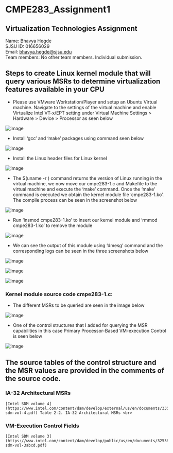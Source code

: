 # CMPE283_Assignment1
## Virtualization Technologies Assignment 
Name: Bhavya Hegde <br>
SJSU ID: 016656029 <br>
Email: bhavya.hegde@sjsu.edu <br>
Team members: No other team members. Individual submission.


## Steps to create Linux kernel module that will query various MSRs to determine virtualization features available in your CPU

* Please use VMware Workstation/Player and setup an Ubuntu Virtual machine. Navigate to the settings of the virtual machine and enable Virtualize Intel VT-x/EPT setting under Virtual Machine Settings > Hardware > Device > Processor as seen below

![image](https://user-images.githubusercontent.com/85700971/200153933-de27a127-620a-4d5f-b328-b01476feaf03.png)

* Install ‘gcc’ and ‘make’ packages using command seen below

![image](https://user-images.githubusercontent.com/85700971/200153988-60a8cb3a-b642-4c06-8f89-833dc7222830.png)

* Install the Linux header files for Linux kernel 

![image](https://user-images.githubusercontent.com/85700971/200154006-c1aca47a-038a-4a30-8a93-7c60cfeaf436.png)

* The $(uname -r ) command returns the version of Linux running in the virtual machine, we now move our cmpe283-1.c and Makefile to the virtual machine and execute the ‘make’ command. Once the ‘make’ command is executed we obtain the kernel module file ‘cmpe283-1.ko’. The compile process can be seen in the screenshot below

![image](https://user-images.githubusercontent.com/85700971/200154031-b40a98fc-d896-4a2c-adb6-3d579dd52e62.png)

* Run ‘insmod cmpe283-1.ko’ to insert our kernel module and ‘rmmod cmpe283-1.ko’ to remove the module

![image](https://user-images.githubusercontent.com/85700971/200154061-342d3770-eb0d-4a6b-b041-b883a0dd2c5e.png)

* We can see the output of this module using ‘dmesg’ command and the corresponding logs can be seen in the three screenshots below

![image](https://user-images.githubusercontent.com/85700971/200154083-12d16cca-b474-4ea5-94d0-fffdf1df0ee9.png) <br>

![image](https://user-images.githubusercontent.com/85700971/200154111-1b2f6b80-f217-429c-9fae-cd481a74308f.png)  <br>

![image](https://user-images.githubusercontent.com/85700971/200154118-9ece257b-d9c1-4244-806a-4c6ead3074af.png)

### Kernel module source code cmpe283-1.c:
* The different MSRs to be queried are seen in the image below <br> 

![image](https://user-images.githubusercontent.com/85700971/200154481-f5c48178-6a08-48ab-b662-391fa49bed8c.png)

* One of the control structures that I added for querying the MSR capabilities in this case Primary Processor-Based VM-execution Control is seen below <br>

![image](https://user-images.githubusercontent.com/85700971/200154502-8bd588f1-08c6-498e-88ef-be82b3caef8b.png) <br>

## The source tables of the control structure and the MSR values are provided in the comments of the source code. <br>
### IA-32 Architectural MSRs
	[Intel SDM volume 4] (https://www.intel.com/content/dam/develop/external/us/en/documents/335592-sdm-vol-4.pdf) Table 2-2. IA-32 Architectural MSRs <br>
###  VM-Execution Control Fields 
	[Intel SDM volume 3] (https://www.intel.com/content/dam/develop/public/us/en/documents/325384-sdm-vol-3abcd.pdf)























